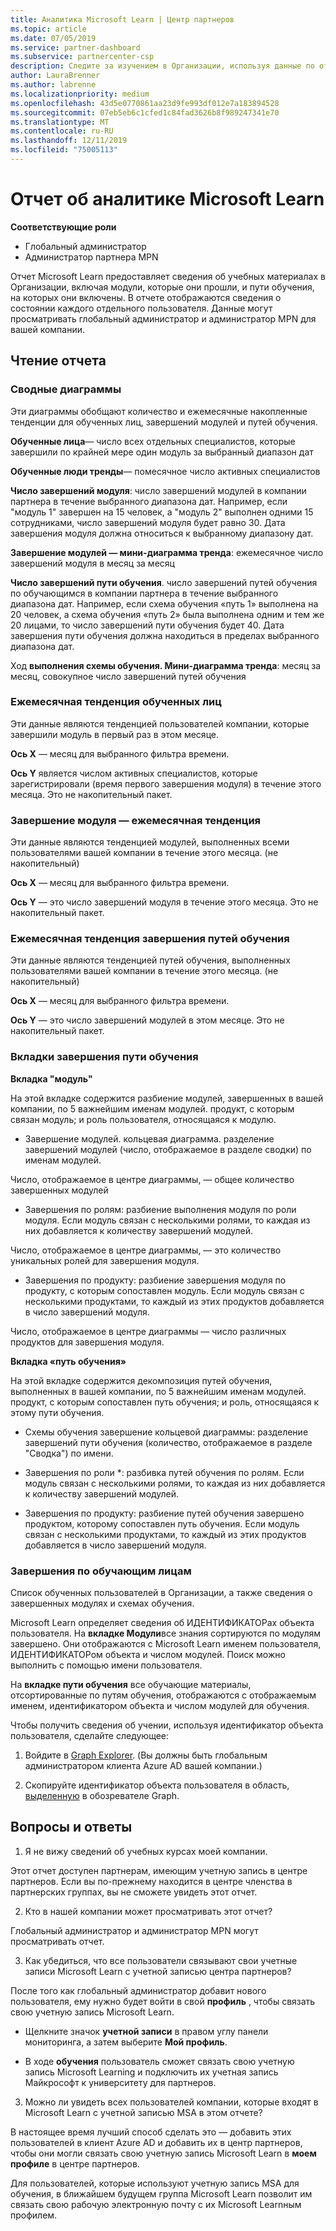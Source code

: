 ```yaml
---
title: Аналитика Microsoft Learn | Центр партнеров
ms.topic: article
ms.date: 07/05/2019
ms.service: partner-dashboard
ms.subservice: partnercenter-csp
description: Следите за изучением в Организации, используя данные по отдельным обучающим курсам, готовым модулям, готовым путям обучения и т. д.
author: LauraBrenner
ms.author: labrenne
ms.localizationpriority: medium
ms.openlocfilehash: 43d5e0770861aa23d9fe993df012e7a183894528
ms.sourcegitcommit: 07eb5eb6c1cfed1c84fad3626b8f989247341e70
ms.translationtype: MT
ms.contentlocale: ru-RU
ms.lasthandoff: 12/11/2019
ms.locfileid: "75005113"
---
```

# <a name="microsoft-learn-analytics-report"></a>Отчет об аналитике Microsoft Learn

**Соответствующие роли**
-   Глобальный администратор
-   Администратор партнера MPN

Отчет Microsoft Learn предоставляет сведения об учебных материалах в Организации, включая модули, которые они прошли, и пути обучения, на которых они включены. В отчете отображаются сведения о состоянии каждого отдельного пользователя. Данные могут просматривать глобальный администратор и администратор MPN для вашей компании.

## <a name="how-to-read-the-report"></a>Чтение отчета

### <a name="summary-charts"></a>Сводные диаграммы

Эти диаграммы обобщают количество и ежемесячные накопленные тенденции для обученных лиц, завершений модулей и путей обучения.


**Обученные лица**— число всех отдельных специалистов, которые завершили по крайней мере один модуль за выбранный диапазон дат 

**Обученные люди тренды**— помесячное число активных специалистов 

**Число завершений модуля**: число завершений модулей в компании партнера в течение выбранного диапазона дат.
Например, если "модуль 1" завершен на 15 человек, а "модуль 2" выполнен одними 15 сотрудниками, число завершений модуля будет равно 30. Дата завершения модуля должна относиться к выбранному диапазону дат.

**Завершение модулей — мини-диаграмма тренда**: ежемесячное число завершений модуля в месяц за месяц 

**Число завершений пути обучения**. число завершений путей обучения по обучающимся в компании партнера в течение выбранного диапазона дат.
Например, если схема обучения «путь 1» выполнена на 20 человек, а схема обучения «путь 2» была выполнена одним и тем же 20 лицами, то число завершений пути обучения будет 40. Дата завершения пути обучения должна находиться в пределах выбранного диапазона дат.

Ход **выполнения схемы обучения. Мини-диаграмма тренда**: месяц за месяц, совокупное число завершений путей обучения 

### <a name="trained-individuals-monthly-trend"></a>Ежемесячная тенденция обученных лиц

Эти данные являются тенденцией пользователей компании, которые завершили модуль в первый раз в этом месяце. 

**Ось X** — месяц для выбранного фильтра времени. 

**Ось Y** является числом активных специалистов, которые зарегистрировали (время первого завершения модуля) в течение этого месяца. Это не накопительный пакет.

### <a name="module-completions-monthly-trend"></a>Завершение модуля — ежемесячная тенденция

Эти данные являются тенденцией модулей, выполненных всеми пользователями вашей компании в течение этого месяца. (не накопительный) 

**Ось X** — месяц для выбранного фильтра времени. 

**Ось Y** — это число завершений модуля в течение этого месяца. Это не накопительный пакет.

### <a name="learning-path-completions-monthly-trend"></a>Ежемесячная тенденция завершения путей обучения

Эти данные являются тенденцией путей обучения, выполненных пользователями вашей компании в течение этого месяца. (не накопительный) 

**Ось X** — месяц для выбранного фильтра времени. 

**Ось Y** — это число завершений модулей в этом месяце. Это не накопительный пакет.

### <a name="learning-path-completion-tabs"></a>Вкладки завершения пути обучения 

**Вкладка "модуль"**

На этой вкладке содержится разбиение модулей, завершенных в вашей компании, по 5 важнейшим именам модулей. продукт, с которым связан модуль; и роль пользователя, относящаяся к модулю.  

- Завершение модулей. кольцевая диаграмма. разделение завершений модулей (число, отображаемое в разделе сводки) по именам модулей.

Число, отображаемое в центре диаграммы, — общее количество завершенных модулей

- Завершения по ролям: разбиение выполнения модуля по роли модуля. Если модуль связан с несколькими ролями, то каждая из них добавляется к количеству завершений модулей.

Число, отображаемое в центре диаграммы, — это количество уникальных ролей для завершения модуля. 

- Завершения по продукту: разбиение завершения модуля по продукту, с которым сопоставлен модуль. Если модуль связан с несколькими продуктами, то каждый из этих продуктов добавляется в число завершений модуля.    

Число, отображаемое в центре диаграммы — число различных продуктов для завершения модуля.  

**Вкладка «путь обучения»**   

На этой вкладке содержится декомпозиция путей обучения, выполненных в вашей компании, по 5 важнейшим именам модулей. продукт, с которым сопоставлен путь обучения; и роль, относящаяся к этому пути обучения.  

- Схемы обучения завершение кольцевой диаграммы: разделение завершений пути обучения (количество, отображаемое в разделе "Сводка") по имени.

- Завершения по роли *: разбивка путей обучения по ролям. Если модуль связан с несколькими ролями, то каждая из них добавляется к количеству завершений модулей.

- Завершения по продукту: разбиение путей обучения завершено продуктом, которому сопоставлен путь обучения. Если модуль связан с несколькими продуктами, то каждый из этих продуктов добавляется в число завершений модуля.

### <a name="completions-by-learning-individuals"></a>Завершения по обучающим лицам

Список обученных пользователей в Организации, а также сведения о завершенных модулях и схемах обучения.

Microsoft Learn определяет сведения об ИДЕНТИФИКАТОРах объекта пользователя. На **вкладке Модули**все знания сортируются по модулям завершено. Они отображаются с Microsoft Learn именем пользователя, ИДЕНТИФИКАТОРом объекта и числом модулей. Поиск можно выполнить с помощью имени пользователя. 

На **вкладке пути обучения** все обучающие материалы, отсортированные по путям обучения, отображаются с отображаемым именем, идентификатором объекта и числом модулей для обучения.

Чтобы получить сведения об учении, используя идентификатор объекта пользователя, сделайте следующее: 

1. Войдите в [Graph Explorer](https://developer.microsoft.com/graph/graph-explorer ). (Вы должны быть глобальным администратором клиента Azure AD вашей компании.)

2. Скопируйте идентификатор объекта пользователя в область, [выделенную](https://graph.microsoft.com/v1.0/users/a9633ad7-c8dc-4587-b119-0bc286b0711f) в обозревателе Graph. 

## <a name="faq"></a>Вопросы и ответы

1. Я не вижу сведений об учебных курсах моей компании.

Этот отчет доступен партнерам, имеющим учетную запись в центре партнеров. Если вы по-прежнему находится в центре членства в партнерских группах, вы не сможете увидеть этот отчет.

2.  Кто в нашей компании может просматривать этот отчет? 

Глобальный администратор и администратор MPN могут просматривать отчет.

3. Как убедиться, что все пользователи связывают свои учетные записи Microsoft Learn с учетной записью центра партнеров?

После того как глобальный администратор добавит нового пользователя, ему нужно будет войти в свой **профиль** , чтобы связать свою учетную запись Microsoft Learn.

- Щелкните значок **учетной записи** в правом углу панели мониторинга, а затем выберите **Мой профиль**. 

-  В ходе **обучения** пользователь сможет связать свою учетную запись Microsoft Learning и подключить их учетная запись Майкрософт к университету для партнеров.

3. Можно ли увидеть всех пользователей компании, которые входят в Microsoft Learn с учетной записью MSA в этом отчете?

В настоящее время лучший способ сделать это — добавить этих пользователей в клиент Azure AD и добавить их в центр партнеров, чтобы они могли связать свою учетную запись Microsoft Learn в **моем профиле** в центре партнеров. 

Для пользователей, которые используют учетную запись MSA для обучения, в ближайшем будущем группа Microsoft Learn позволит им связать свою рабочую электронную почту с их Microsoft Learnным профилем. 

